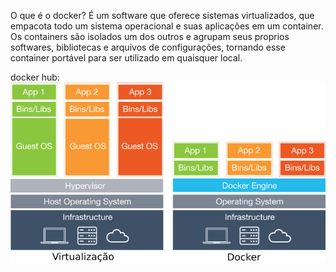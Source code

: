 O que é o docker?
É um software que oferece sistemas virtualizados, que empacota todo um sistema
operacional e suas aplicações em um container. Os containers são isolados um dos outros
e agrupam seus proprios softwares, bibliotecas e arquivos de configurações, tornando
esse container portável para ser utilizado em quaisquer local.

docker hub:
![container](virt_docker.webp)
